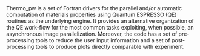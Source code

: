 <!DOCTYPE html PUBLIC "-//W3C//DTD HTML 4.01 Transitional//EN">
<html>
<head>
  <title>Distribution of thermo_pw</title>
</head>

<br><br>
Thermo_pw is a set of Fortran drivers for the parallel and/or automatic 
computation of materials properties using Quantum ESPRESSO (QE) routines 
as the underlying engine. It provides an alternative organization of the 
QE work-flow for the most common tasks exploiting, when possible, 
an asynchronous image parallelization. Moreover, the code has a set of 
pre-processing tools to reduce the user input information and a set of 
post-processing tools to produce plots directly comparable with experiment.
<br>
<br>

  
  
  
</html>
